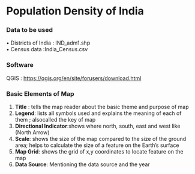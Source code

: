# Population Density of India

### Data to be used 
• Districts of India : IND_adm1.shp <br>
• Census data :India_Census.csv

### Software
QGIS : https://qgis.org/en/site/forusers/download.html

### Basic Elements of Map
1. <b>Title</b> : tells the map reader about the basic theme and purpose of map<br>
2. <b>Legend</b>: lists all symbols used and explains the meaning of each of them ; alsocalled the key of map<br>
3. <b>Directional Indicator</b>:shows where north, south, east and west like (North Arrow)<br>
4. <b>Scale</b>: shows the size of the map compared to the size of the ground area; helps to calculate the size of a feature on the Earth’s surface<br>
5. <b>Map Grid</b>: shows the grid of x,y coordinates to locate feature on the map<br>
6. <b>Data Source</b>: Mentioning the data source and the year
